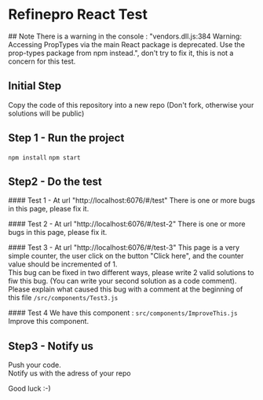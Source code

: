 # Refinepro React Test


## Note
There is a warning in the console : "vendors.dll.js:384 Warning: Accessing PropTypes via the main React package is deprecated. Use the prop-types package from npm instead.", don't try to fix it, this is not a concern for this test.


## Initial Step
Copy the code of this repository into a new repo (Don't fork, otherwise your solutions will be public)

## Step 1 - Run the project
`npm install`
`npm start`


## Step2 - Do the test


#### Test 1 - At url "http://localhost:6076/#/test"
There is one or more bugs in this page, please fix it.


#### Test 2 - At url "http://localhost:6076/#/test-2"
There is one or more bugs in this page, please fix it.


#### Test 3 - At url "http://localhost:6076/#/test-3"
This page is a very simple counter, the user click on the button "Click here", and the counter value should be incremented of 1.    
This bug can be fixed in two different ways, please write 2 valid solutions to fiw this bug. (You can write your second solution as a code comment).   
Please explain what caused this bug with a comment at the beginning of this file `/src/components/Test3.js`



#### Test 4
We have this component : `src/components/ImproveThis.js`      
Improve this component.


## Step3 - Notify us
Push your code.    
Notify us with the adress of your repo

Good luck :-)
